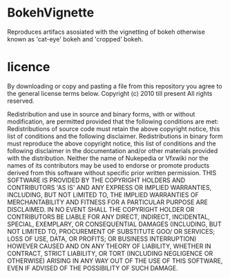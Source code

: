 BokehVignette
=============

Reproduces artifacs asosiated with the vignetting of bokeh otherwise known as 'cat-eye' bokeh and 'cropped' bokeh.

licence
===========
By downloading or copy and pasting a file from this repository you agree to the general license terms below.
Copyright (c) 2010 till present
All rights reserved.

Redistribution and use in source and binary forms, with or without modification, are permitted provided that the following conditions are met:
Redistributions of source code must retain the above copyright notice, this list of conditions and the following disclaimer.
Redistributions in binary form must reproduce the above copyright notice, this list of conditions and the following disclaimer in the documentation and/or other materials provided with the distribution.
Neither the name of Nukepedia or Vfxwiki nor the names of its contributors may be used to endorse or promote products derived from this software without specific prior written permission.
THIS SOFTWARE IS PROVIDED BY THE COPYRIGHT HOLDERS AND CONTRIBUTORS 'AS IS' AND ANY EXPRESS OR IMPLIED WARRANTIES, INCLUDING, BUT NOT LIMITED TO, THE IMPLIED WARRANTIES OF MERCHANTABILITY AND FITNESS FOR A PARTICULAR PURPOSE ARE DISCLAIMED. IN NO EVENT SHALL THE COPYRIGHT HOLDER OR CONTRIBUTORS BE LIABLE FOR ANY DIRECT, INDIRECT, INCIDENTAL, SPECIAL, EXEMPLARY, OR CONSEQUENTIAL DAMAGES (INCLUDING, BUT NOT LIMITED TO, PROCUREMENT OF SUBSTITUTE GOO/ OR SERVICES; LOSS OF USE, DATA, OR PROFITS; OR BUSINESS INTERRUPTION) HOWEVER CAUSED AND ON ANY THEORY OF LIABILITY, WHETHER IN CONTRACT, STRICT LIABILITY, OR TORT (INCLUDING NEGLIGENCE OR OTHERWISE) ARISING IN ANY WAY OUT OF THE USE OF THIS SOFTWARE, EVEN IF ADVISED OF THE POSSIBILITY OF SUCH DAMAGE.

